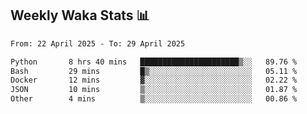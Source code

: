 ## Weekly Waka Stats 📊
<!--START_SECTION:waka-->

```txt
From: 22 April 2025 - To: 29 April 2025

Python       8 hrs 40 mins   ██████████████████████▒░░   89.76 %
Bash         29 mins         █▒░░░░░░░░░░░░░░░░░░░░░░░   05.11 %
Docker       12 mins         ▓░░░░░░░░░░░░░░░░░░░░░░░░   02.22 %
JSON         10 mins         ▒░░░░░░░░░░░░░░░░░░░░░░░░   01.87 %
Other        4 mins          ▒░░░░░░░░░░░░░░░░░░░░░░░░   00.86 %
```

<!--END_SECTION:waka-->

<!--

Here are some ideas to get you started:

- 🔭 I’m currently working on (way to add branches committed on)
- 🌱 I’m currently learning Web Frameworks and Machine Learning! (Lisp, JS (react & angular), Python, and __)
- 💬 Ask me about ...
- 📫 How to reach me: 
- 😄 Pronouns: He/Him/His
- ⚡ Fun fact: ...

that-recsys-lab
-->

